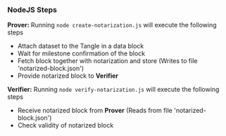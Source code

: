### NodeJS Steps

**Prover:** Running ```node create-notarization.js``` will execute the following steps
- Attach dataset to the Tangle in a data block
- Wait for milestone confirmation of the block
- Fetch block together with notarization and store (Writes to file 'notarized-block.json')
- Provide notarized block to **Verifier**

**Verifier:** Running ```node verify-notarization.js``` will execute the following steps
- Receive notarized block from **Prover** (Reads from file 'notarized-block.json')
- Check validity of notarized block
